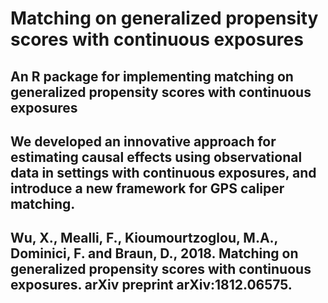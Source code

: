 # Matching on generalized propensity scores with continuous exposures
## An R package for implementing matching on generalized propensity scores with continuous exposures
## We developed an innovative approach for estimating causal effects using observational data in settings with continuous exposures, and introduce a new framework for GPS caliper matching. 
## Wu, X., Mealli, F., Kioumourtzoglou, M.A., Dominici, F. and Braun, D., 2018. Matching on generalized propensity scores with continuous exposures. arXiv preprint arXiv:1812.06575.
